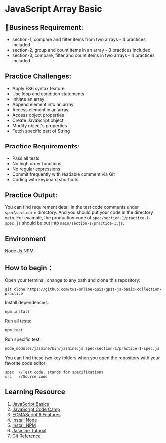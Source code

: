 # JavaScript Array Basic

## Business Requirement:
* section-1, compare and filter items from two arrays - 4 practices included
* section-2, group and count items in an array - 3 practices included
* section-3, compare, filter and count items in two arrays - 4 practices included

## Practice Challenges:
* Apply ES6 syntax feature 
* Use loop and condition statements
* Initiate an array
* Append element into an array
* Access element in an array
* Access object properties
* Create JavaScript object
* Modify object's properties
* Fetch specific part of String

## Practice Requirements:
* Pass all tests
* No high order functions
* No regular expressions
* Commit frequently with readable comment via Git
* Coding with keyboard shortcuts

## Practice Output:
You can find requirement detail in the test code comments under `spec\section-n` directory. And you should put your code in the directory `main`.
For example, the production code of `spec/section-1/practice-1-spec.js` should be put  into `main/section-1/practice-1.js`.

## Environment
Node Js
NPM

## How to begin：
Open your terminal, change to any path and clone this repository:
```
git clone https://github.com/tws-online-quiz/gpst-js-basic-collection-practice
```
Install dependencies:
```
npm install
```
Run all tests:
```
npm test
```
Run specific test:
```
node_modules/jasmine/bin/jasmine.js spec/section-1/practice-1-spec.js
```
You can find these two key folders when you open the repository with your favorite code editor:
```
spec  //Test code, stands for specifications
src   //Source code
```

## Learning Resource
1. [JavaScript Basics](https://developer.mozilla.org/en-US/docs/Learn/Getting_started_with_the_web/JavaScript_basics)
2. [JavaScript Code Camp](https://www.freecodecamp.org/challenges/comment-your-javascript-code)
3. [ECMAScript 6 Features](http://es6.ruanyifeng.com/)
4. [Install Node](https://github.com/creationix/nvm)
5. [Install NPM](https://github.com/npm/npm)
6. [Jasmine Tutorial](http://jasmine.github.io/2.4/introduction.html)
7. [Git Reference](https://git-scm.com/docs)